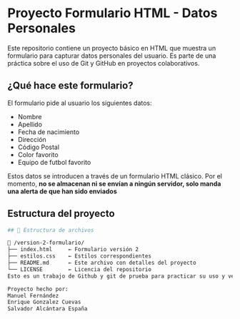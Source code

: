 # Proyecto Formulario HTML - Datos Personales

Este repositorio contiene un proyecto básico en HTML que muestra un formulario para capturar datos personales del usuario. Es parte de una práctica sobre el uso de Git y GitHub en proyectos colaborativos.

##  ¿Qué hace este formulario?

El formulario pide al usuario los siguientes datos:

- Nombre
- Apellido
- Fecha de nacimiento
- Dirección
- Código Postal
- Color favorito
- Equipo de futbol favorito

Estos datos se introducen a través de un formulario HTML clásico. Por el momento, **no se almacenan ni se envían a ningún servidor, solo manda una alerta de que han sido enviados** 

## Estructura del proyecto

```bash
## 📂 Estructura de archivos

📁 /version-2-formulario/
├── index.html     ← Formulario versión 2  
├── estilos.css    ← Estilos correspondientes  
├── README.md      ← Este archivo con detalles del proyecto  
└── LICENSE        ← Licencia del repositorio
Esto es un trabajo de Github y git de prueba para practicar su uso y ver como funciona

Proyecto hecho por:
Manuel Fernández
Enrique Gonzalez Cuevas
Salvador Alcántara España